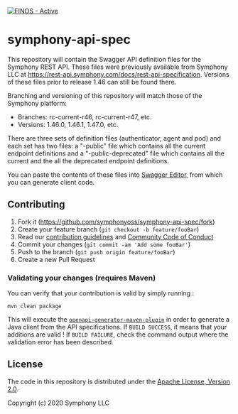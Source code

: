 [![FINOS - Active](https://cdn.jsdelivr.net/gh/finos/contrib-toolbox@master/images/badge-active.svg)](https://finosfoundation.atlassian.net/wiki/display/FINOS/Active)

# symphony-api-spec

This repository will contain the Swagger API definition files for the Symphony REST API. These files were previously available from Symphony LLC at https://rest-api.symphony.com/docs/rest-api-specification.  Versions of these files prior to release 1.46 can still be found there.

Branching and versioning of this repository will match those of the Symphony platform:
* Branches: rc-current-r46, rc-current-r47, etc.
* Versions: 1.46.0, 1.46.1, 1.47.0, etc.

There are three sets of definition files (authenticator, agent and pod) and each set has two files: a "-public" file which contains all the current endpoint definitions and a "-public-deprecated" file which contains all the current and the all the deprecated endpoint definitions.

You can paste the contents of these files into [Swagger Editor](http://editor.swagger.io/), from which you can generate client code.

## Contributing

1. Fork it (<https://github.com/symphonyoss/symphony-api-spec/fork>)
2. Create your feature branch (`git checkout -b feature/fooBar`)
3. Read our [contribution guidelines](.github/CONTRIBUTING.md) and [Community Code of Conduct](https://www.finos.org/code-of-conduct)
4. Commit your changes (`git commit -am 'Add some fooBar'`)
5. Push to the branch (`git push origin feature/fooBar`)
6. Create a new Pull Request

### Validating your changes (requires Maven)

You can verify that your contribution is valid by simply running : 
```shell script
mvn clean package
```
This will execute the [`openapi-generator-maven-plugin`](https://github.com/OpenAPITools/openapi-generator/tree/master/modules/openapi-generator-maven-plugin) 
in order to generate a Java client from the API specifications. If `BUILD SUCCESS`, it means that your additions are valid !
If `BUILD FAILURE`, check the command output where the validation error has been described.

## License

The code in this repository is distributed under the [Apache License, Version 2.0](http://www.apache.org/licenses/LICENSE-2.0).

Copyright (c) 2020 Symphony LLC
